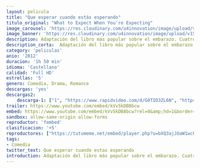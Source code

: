 ```yaml
---
layout: pelicula
title: "Que esperar cuando estás esperando"
titulo_original: "What to Expect When You're Expecting"
image_carousel: 'https://res.cloudinary.com/u4innovation/image/upload/v1564808058/que-esperar-min_ain3be.jpg'
image_banner: 'https://res.cloudinary.com/u4innovation/image/upload/v1564808059/pQVTUyQUqTKB9nWw0OeJrRrQOp2-min_r3yp8x.jpg'
description: Adaptación del libro más popular sobre el embarazo. Cuatro parejas están a punto de conocer las emociones, los temores y los quebraderos de cabeza que supone el ser padres.
description_corta:  Adaptación del libro más popular sobre el embarazo. Cuatro parejas están a punto de conocer las emociones, los temores y los quebraderos de cabeza que supone el ser padres.
category: 'peliculas'
anio: '2012'
duracion: '1h 50 min'
idioma: 'Castellano'
calidad: 'Full HD'
estrellas: '5'
genero: Comedia, Drama, Romance
descargas: 'yes'
descargas2:
    descarga-1: ["1", "https://www.rapidvideo.com/d/G0TID3ZL6N", "https://www.google.com/s2/favicons?domain=openload.co","OpenLoad","https://res.cloudinary.com/imbriitneysam/image/upload/v1541473684/mexico.png", "Latino", "Full HD"]
trailer: https://www.youtube.com/embed/kVv5kDB8bcw
embed: https://www.youtube.com/embed/kVv5kDB8bcw?rel=0&amp;hd=1&border=0&wmode=opaque&enablejsapi=1&modestbranding=1&controls=1&showinfo=1
sandbox: allow-same-origin allow-forms
reproductor: 'fembed'
clasificacion: '+5'
reproductores: ["https://tutumeme.net/embed/player.php?u=bXQ3ajJOaW1wcFRGcEs2VW5XRGExTlRPMytmUnc3bHVwcWhoenVIUjI5SHF5TlNwc0taaG1jN2gwZHZSNTlIRHVhV2tZWitkNUtDVDNOL1ZvYW1rYjJSb202S2M"]
tags:
- Comedia
twitter_text: Que esperar cuando estas esperando
introduction: Adaptación del libro más popular sobre el embarazo. Cuatro parejas están a punto de conocer las emociones, los temores y los quebraderos de cabeza que supone el ser padres.
---
```












